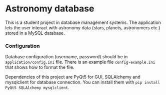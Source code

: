 # Astronomy database
This is a student project in database management systems. The application lets the user interact with astronomy data (stars, planets, astronomers etc.) stored in a MySQL database.

### Configuration
Database configuration (username, password) should be in `application/config.ini` file. There is an example file `config-example.ini` that shows how to format the file.

Dependencies of this project are PyQt5 for GUI, SQLAlchemy and mysqlclient for database connection. You can install them with `pip install PyQt5 SQLAlchemy mysqlclient`.
